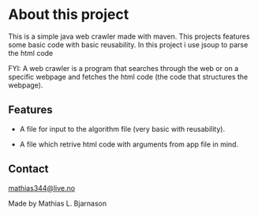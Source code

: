 # About this project #
This is a simple java web crawler made with maven.
This projects features some basic code with basic reusability.
In this project i use jsoup to parse the html code

FYI: A web crawler is a program that searches through the web or on a specific webpage and fetches the html code (the code that structures the webpage).

## Features ##
* A file for input to the algorithm file (very basic with reusability).

* A file which retrive html code with arguments from app file in mind.

## Contact ##
mathias344@live.no

Made by Mathias L. Bjarnason
